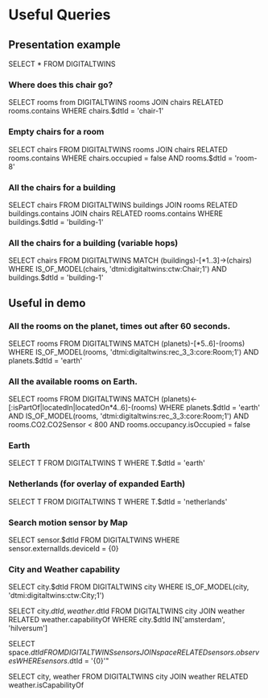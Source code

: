 # Useful Queries

## Presentation example
SELECT * FROM DIGITALTWINS

### Where does this chair go?
SELECT rooms from DIGITALTWINS rooms
JOIN chairs RELATED rooms.contains
WHERE chairs.$dtId = 'chair-1'

### Empty chairs for a room
SELECT chairs FROM DIGITALTWINS rooms
JOIN chairs RELATED rooms.contains
WHERE chairs.occupied = false 
AND rooms.$dtId = 'room-8'

### All the chairs for a building
SELECT chairs FROM DIGITALTWINS buildings
JOIN rooms RELATED buildings.contains
JOIN chairs RELATED rooms.contains
WHERE buildings.$dtId = 'building-1'

### All the chairs for a building (variable hops)
SELECT chairs FROM DIGITALTWINS
MATCH (buildings)-[*1..3]->(chairs)
WHERE IS_OF_MODEL(chairs, 'dtmi:digitaltwins:ctw:Chair;1')
AND buildings.$dtId = 'building-1'

## Useful in demo
### All the rooms on the planet, times out after 60 seconds.
SELECT rooms FROM DIGITALTWINS
MATCH (planets)-[*5..6]-(rooms)
WHERE IS_OF_MODEL(rooms, 'dtmi:digitaltwins:rec_3_3:core:Room;1')
AND planets.$dtId = 'earth'

### All the available rooms on Earth.
SELECT rooms FROM DIGITALTWINS
MATCH (planets)<-[:isPartOf|locatedIn|locatedOn*4..6]-(rooms)
WHERE planets.$dtId = 'earth'
AND IS_OF_MODEL(rooms, 'dtmi:digitaltwins:rec_3_3:core:Room;1')
AND rooms.CO2.CO2Sensor < 800
AND rooms.occupancy.isOccupied = false

### Earth
SELECT T FROM DIGITALTWINS T WHERE T.$dtId = 'earth'

### Netherlands (for overlay of expanded Earth)
SELECT T FROM DIGITALTWINS T WHERE T.$dtId = 'netherlands'

### Search motion sensor by Map
SELECT sensor.$dtId FROM DIGITALTWINS
WHERE sensor.externalIds.deviceId = {0}

### City and Weather capability
SELECT city.$dtId
FROM DIGITALTWINS city
WHERE IS_OF_MODEL(city, 'dtmi:digitaltwins:ctw:City;1')

SELECT city.$dtId, weather.$dtId
FROM DIGITALTWINS city
JOIN weather RELATED weather.capabilityOf
WHERE city.$dtId IN['amsterdam', 'hilversum']

SELECT space.$dtId
FROM DIGITALTWINS sensors
JOIN space RELATED sensors.observes
WHERE sensors.$dtId = '{0}'"

SELECT city, weather FROM DIGITALTWINS city
JOIN weather RELATED weather.isCapabilityOf
